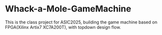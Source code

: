 # Whack-a-Mole-GameMachine
This is the class project for ASIC2025, building the game machine based on FPGA(Xilinx Artix7 XC7A200T), with topdown design flow.
